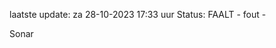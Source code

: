 laatste update: 
za 28-10-2023 17:33   uur 
Status: FAALT - fout - 
<div class="service R">Sonar</div>